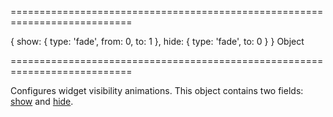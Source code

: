 ===========================================================================
<!--default-->{ show: { type: 'fade', from: 0, to: 1 }, hide: { type: 'fade', to: 0 } }<!--/default-->
<!--type-->Object<!--/type-->
===========================================================================

<!--shortDescription-->
Configures widget visibility animations. This object contains two fields: [show](/Documentation/ApiReference/UI_Widgets/dxPopover/Configuration/animation/#show) and [hide](/Documentation/ApiReference/UI_Widgets/dxPopover/Configuration/animation/#hide).
<!--/shortDescription-->

<!--fullDescription-->

<!--/fullDescription-->
